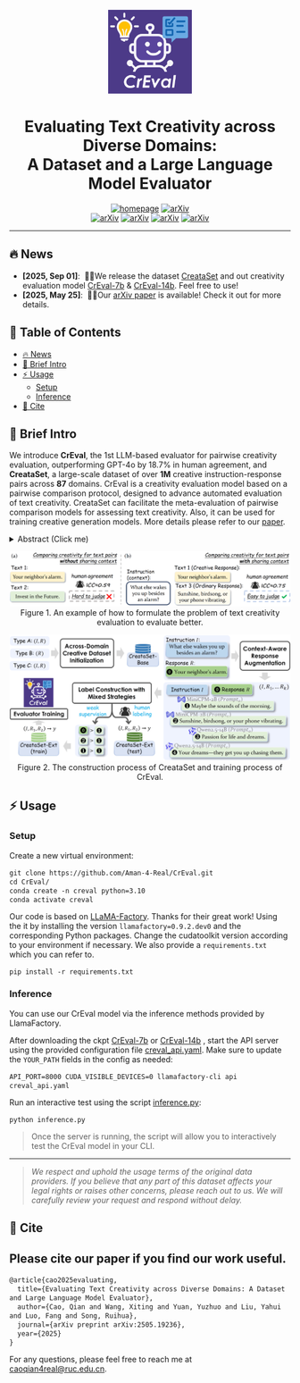 <a name="readme-top"></a>
<p align="center">
  <img src="figs/favicon.svg" alt="Logo" width="150">
  <h1 align="center">Evaluating Text Creativity across Diverse Domains:</br>A Dataset and a Large Language Model Evaluator</h1>
</p>


<div align="center">
  <a href="https://creval-creative-evaluation.github.io/"><img src="https://img.shields.io/badge/Project%20Page-666?logo=googledocs&logoColor=FFE165&style=for-the-badge" alt="homepage"></a>
  <a href="https://arxiv.org/pdf/2505.19236"><img src="https://img.shields.io/badge/arXiv%20paper-666?logo=arxiv&logoColor=FFE165&style=for-the-badge" alt="arXiv"></a>
  <br/>
  <a href="https://huggingface.co/datasets/Aman/CreataSet"><img src="https://img.shields.io/badge/CreataSet-dataset-blue?logo=databricks&logoColor=white&style=for-the-badge" alt="arXiv"></a>
  <a href="https://huggingface.co/Aman/CrEval-7b"><img src="https://img.shields.io/badge/model-7b-purple?logo=huggingface&logoColor=yellow&style=for-the-badge" alt="arXiv"></a>
  <a href="https://huggingface.co/Aman/CrEval-14b"><img src="https://img.shields.io/badge/model-14b-purple?logo=huggingface&logoColor=yellow&style=for-the-badge" alt="arXiv"></a>
  <a href="https://github.com/Aman-4-Real/CrEval"><img src="https://img.shields.io/badge/github-code-black?logo=github&logoColor=white&style=for-the-badge" alt="arXiv"></a>
  <br/>
  <hr>
</div>


<span id='news'/>

## 🔥 News

<div class="scrollable">
    <ul>
      <li><strong>[2025, Sep 01]</strong>: &nbsp;🎉🎉We release the dataset <a href="https://huggingface.co/datasets/Aman/CreataSet">CreataSet</a> and out creativity evaluation model <a href="https://huggingface.co/Aman/CrEval-7b">CrEval-7b</a> & <a href="https://huggingface.co/Aman/CrEval-14b">CrEval-14b</a>. Feel free to use!</li>
      <li><strong>[2025, May 25]</strong>: &nbsp;🎉🎉Our <a href="https://arxiv.org/pdf/2505.19236">arXiv paper</a> is available! Check it out for more details.</li>
    </ul>
</div>
<span id='table-of-contents'/>

## 📑 Table of Contents

* <a href='#news'>🔥 News</a>
* <a href='#brief_intro'>📍 Brief Intro</a>
* <a href='#usage'>⚡ Usage</a>
  * <a href='#setup'>Setup</a>
  * <a href='#infer'>Inference</a>
* <a href='#cite'>🌟 Cite</a>




<span id='brief_intro'/>

## 📍 Brief Intro

We introduce **CrEval**, the 1st LLM-based evaluator for pairwise creativity evaluation, outperforming GPT-4o by 18.7% in human agreement, and **CreataSet**, a large-scale dataset of over **1M** creative instruction-response pairs across **87** domains. CrEval is a creativity evaluation model based on a pairwise comparison protocol, designed to advance automated evaluation of text creativity. CreataSet can facilitate the meta-evaluation of pairwise comparison models for assessing text creativity. Also, it can be used for training creative generation models. More details please refer to our [paper](https://arxiv.org/abs/2505.19236). 

<details>
<summary> Abstract (Click me) </summary>

Creativity evaluation remains a challenging frontier for large language models (LLMs). Current evaluations heavily rely on inefficient and costly human judgments, hindering progress in enhancing machine creativity. While automated methods exist, ranging from psychological testing to heuristic- or prompting-based approaches, they often lack generalizability or alignment with human judgment.

To address these issues, in this paper, we propose a novel pairwise-comparison framework for assessing textual creativity, leveraging shared contextual instructions to improve evaluation consistency. We introduce CreataSet, a large-scale dataset with 100K+ human-level and 1M+ synthetic creative instruction-response pairs spanning diverse open-domain tasks. Through training on CreataSet, we develop an LLM-based evaluator named CrEval. CrEval demonstrates remarkable superiority over existing methods in alignment with human judgments.

Experimental results underscore the indispensable significance of integrating both human-generated and synthetic data in training highly robust evaluators, and showcase the practical utility of CrEval in boosting the creativity of LLMs. We will release all data, code, and models publicly soon to support further research.
</details>


<p align="center">
  <img src="figs/teaser.png" width="900"><br/>
  Figure 1. An example of how to formulate the problem of text creativity evaluation to evaluate better.
</p>
<p align="center">
  <img src="figs/flowchart.png" width="800"><br/>
  Figure 2. The construction process of CreataSet and training process of CrEval.
</p>


<span id='usage'/>

## ⚡ Usage

<span id='setup'/>

### Setup

Create a new virtual environment:
```
git clone https://github.com/Aman-4-Real/CrEval.git
cd CrEval/
conda create -n creval python=3.10
conda activate creval
```
Our code is based on [LLaMA-Factory](https://github.com/hiyouga/LLaMA-Factory). Thanks for their great work!
Using the it by installing the version `llamafactory=0.9.2.dev0` and the corresponding Python packages.
Change the cudatoolkit version according to your environment if necessary.
We also provide a `requirements.txt` which you can refer to.
```
pip install -r requirements.txt
```



<span id='infer'/>

### Inference

You can use our CrEval model via the inference methods provided by LlamaFactory.

After downloading the ckpt <a href="https://huggingface.co/Aman/CrEval-7b">CrEval-7b</a> or <a href="https://huggingface.co/Aman/CrEval-14b">CrEval-14b</a> , start the API server using the provided configuration file [creval_api.yaml](https://github.com/Aman-4-Real/CrEval/blob/main/creval_api.yaml). Make sure to update the `YOUR_PATH` fields in the config as needed:

```
API_PORT=8000 CUDA_VISIBLE_DEVICES=0 llamafactory-cli api creval_api.yaml
```

Run an interactive test using the script [inference.py](https://github.com/Aman-4-Real/CrEval/blob/main/inference.py):

```
python inference.py
```
> Once the server is running, the script will allow you to interactively test the CrEval model in your CLI.


<hr>

> *We respect and uphold the usage terms of the original data providers. If you believe that any part of this dataset affects your legal rights or raises other concerns, please reach out to us. We will carefully review your request and respond without delay.*


<span id='cite'/>

## 🌟 Cite

<h2> Please cite our paper if you find our work useful. </h2>

```
@article{cao2025evaluating,
  title={Evaluating Text Creativity across Diverse Domains: A Dataset and Large Language Model Evaluator},
  author={Cao, Qian and Wang, Xiting and Yuan, Yuzhuo and Liu, Yahui and Luo, Fang and Song, Ruihua},
  journal={arXiv preprint arXiv:2505.19236},
  year={2025}
}
```
For any questions, please feel free to reach me at caoqian4real@ruc.edu.cn.







